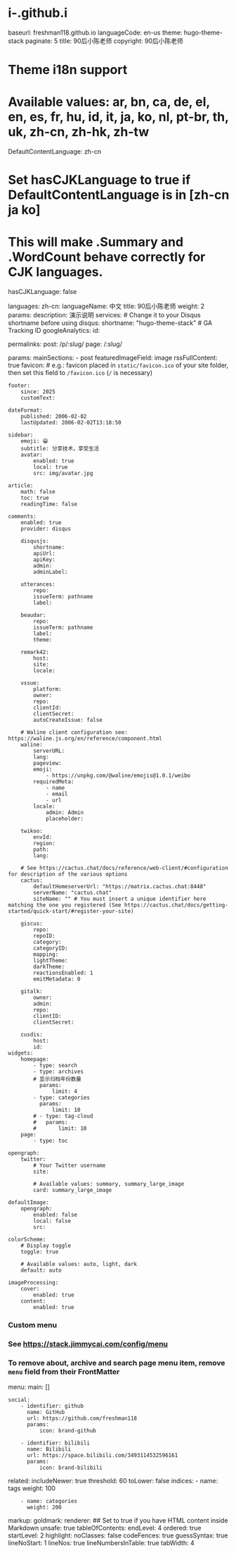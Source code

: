 # i-.github.i
baseurl: freshman118.github.io
languageCode: en-us
theme: hugo-theme-stack
paginate: 5
title: 90后小陈老师
copyright: 90后小陈老师

# Theme i18n support
# Available values: ar, bn, ca, de, el, en, es, fr, hu, id, it, ja, ko, nl, pt-br, th, uk, zh-cn, zh-hk, zh-tw
DefaultContentLanguage: zh-cn

# Set hasCJKLanguage to true if DefaultContentLanguage is in [zh-cn ja ko]
# This will make .Summary and .WordCount behave correctly for CJK languages.
hasCJKLanguage: false

languages:
    zh-cn:
        languageName: 中文
        title: 90后小陈老师
        weight: 2
        params:
            description: 演示说明
services:
    # Change it to your Disqus shortname before using
    disqus:
        shortname: "hugo-theme-stack"
    # GA Tracking ID
    googleAnalytics:
        id:

permalinks:
    post: /p/:slug/
    page: /:slug/

params:
    mainSections:
        - post
    featuredImageField: image
    rssFullContent: true
    favicon: # e.g.: favicon placed in `static/favicon.ico` of your site folder, then set this field to `/favicon.ico` (`/` is necessary)

    footer:
        since: 2025
        customText: 

    dateFormat:
        published: 2006-02-02
        lastUpdated: 2006-02-02T13:18:50

    sidebar:
        emoji: 😁
        subtitle: 分享技术，享受生活
        avatar:
            enabled: true
            local: true
            src: img/avatar.jpg

    article:
        math: false
        toc: true
        readingTime: false

    comments:
        enabled: true
        provider: disqus

        disqusjs:
            shortname:
            apiUrl:
            apiKey:
            admin:
            adminLabel:

        utterances:
            repo:
            issueTerm: pathname
            label:

        beaudar:
            repo:
            issueTerm: pathname
            label:
            theme:        

        remark42:
            host:
            site:
            locale:

        vssue:
            platform:
            owner:
            repo:
            clientId:
            clientSecret:
            autoCreateIssue: false

        # Waline client configuration see: https://waline.js.org/en/reference/component.html
        waline:
            serverURL:
            lang:
            pageview:
            emoji:
                - https://unpkg.com/@waline/emojis@1.0.1/weibo
            requiredMeta:
                - name
                - email
                - url
            locale:
                admin: Admin
                placeholder:

        twikoo:
            envId:
            region:
            path:
            lang:

        # See https://cactus.chat/docs/reference/web-client/#configuration for description of the various options
        cactus:
            defaultHomeserverUrl: "https://matrix.cactus.chat:8448"
            serverName: "cactus.chat"
            siteName: "" # You must insert a unique identifier here matching the one you registered (See https://cactus.chat/docs/getting-started/quick-start/#register-your-site)

        giscus:
            repo:
            repoID:
            category:
            categoryID:
            mapping:
            lightTheme:
            darkTheme:
            reactionsEnabled: 1
            emitMetadata: 0

        gitalk:
            owner:
            admin:
            repo:
            clientID:
            clientSecret:

        cusdis:
            host:
            id:
    widgets:
        homepage:
            - type: search
            - type: archives
            # 显示归档年份数量
              params:
                  limit: 4
            - type: categories
              params:
                  limit: 10
            # - type: tag-cloud
            #   params:
            #       limit: 10
        page:
            - type: toc

    opengraph:
        twitter:
            # Your Twitter username
            site:

            # Available values: summary, summary_large_image
            card: summary_large_image

    defaultImage:
        opengraph:
            enabled: false
            local: false
            src:

    colorScheme:
        # Display toggle
        toggle: true

        # Available values: auto, light, dark
        default: auto

    imageProcessing:
        cover:
            enabled: true
        content:
            enabled: true

### Custom menu
### See https://stack.jimmycai.com/config/menu
### To remove about, archive and search page menu item, remove `menu` field from their FrontMatter
menu:
    main: []

    social:
        - identifier: github
          name: GitHub
          url: https://github.com/freshman118
          params:
              icon: brand-github

        - identifier: bilibili
          name: Bilibili
          url: https://space.bilibili.com/3493114532596161
          params:
              icon: brand-bilibili

related:
    includeNewer: true
    threshold: 60
    toLower: false
    indices:
        - name: tags
          weight: 100

        - name: categories
          weight: 200

markup:
    goldmark:
        renderer:
            ## Set to true if you have HTML content inside Markdown
            unsafe: true
    tableOfContents:
        endLevel: 4
        ordered: true
        startLevel: 2
    highlight:
        noClasses: false
        codeFences: true
        guessSyntax: true
        lineNoStart: 1
        lineNos: true
        lineNumbersInTable: true
        tabWidth: 4
